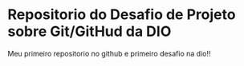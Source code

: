 # Repositorio do Desafio de Projeto sobre Git/GitHud da DIO
Meu primeiro repositorio no github e primeiro desafio na dio!!
